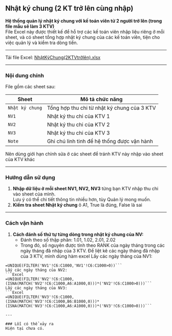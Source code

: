 ## Nhật ký chung (2 KT trở lên cùng nhập)
**Hệ thống quản lý nhật ký chung với kế toán viên từ 2 người trở lên (trong file mẫu sẽ làm 3 KTV)**  
File Excel này được thiết kế để hỗ trợ các kế toán viên nhập liệu riêng ở mỗi sheet, và có sheet tổng hợp nhật ký chung của các kế toán viên, tiện cho việc quản lý và kiểm tra dòng tiền.  

---

Tải file Excel: [NhậtKýChung(2KTVtrởlên).xlsx](https://github.com/minhtu162/ExcelLab/raw/main/Uploads/Nhật%20ký%20chung%20(2%20KT%20trở%20lên%20cùng%20nhập).xlsx)

---

### Nội dung chính

File gồm các sheet sau:

| Sheet          | Mô tả chức năng                                  |
|----------------|--------------------------------------------------|
| `Nhật ký chung`| Tổng hợp thu chi từ nhật ký chung của 3 KTV      |
| `NV1`          | Nhật ký thu chi của KTV 1                        |
| `NV2`          | Nhật ký thu chi của KTV 2                        |
| `NV3`          | Nhật ký thu chi của KTV 3                        |
| `Note`         | Ghi chú linh tinh để hệ thống được vận hành      |

Nên dùng giới hạn chỉnh sửa ở các sheet để tránh KTV này nhập vào sheet của KTV khác

---

### Hướng dẫn sử dụng
1. **Nhập dữ liệu ở mỗi sheet NV1, NV2, NV3** từng bạn KTV nhập thu chi vào sheet của mình.  
   Lưu ý có thể chi tiết thông tin nhiều hơn, tùy Quản lý mong muốn.
3. **Kiểm tra sheet Nhật ký chung** ô A1, True là đúng, False là sai

---

### Cách vận hành
1. **Cách đánh số thứ tự từng dòng trong nhật ký chung của NV:**
   - Đánh theo số thập phân: 1.01, 1.02, 2.01, 2.02
   - Trong đó, số nguyên được tính theo RANK của ngày tháng trong các ngày tháng đã nhập của 3 KTV. Để liệt kê các ngày tháng đã nhập của 3 KTV, mình dùng hàm excel
Lấy các ngày tháng của NV1:
```Excel
=UNIQUE(FILTER('NV1'!C6:C1000,'NV1'!C6:C1000>0))```  
Lấy các ngày tháng của NV2:
```Excel
=UNIQUE(FILTER('NV2'!C6:C1000,(ISNA(MATCH('NV2'!C6:C1000,A6:A1000,0)))*('NV2'!C6:C1000>0)))```  
Lấy các ngày tháng của NV3:
```Excel
=UNIQUE(FILTER('NV3'!C6:C1000,(ISNA(MATCH('NV3'!C6:C1000,B6:B1000,0)))*(ISNA(MATCH('NV3'!C6:C1000,A6:A1000,0)))*('NV3'!C6:C1000>0)))```  

---

### Lỗi có thể xảy ra
Hiện tại chưa có.
